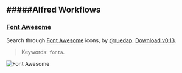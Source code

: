 #####Alfred Workflows
----

### [Font Awesome](https://github.com/ruedap/alfred2-font-awesome-workflow)

Search through [Font Awesome](http://fortawesome.github.io/Font-Awesome/) icons, by [@ruedap](https://github.com/ruedap/). [Download v0.13](https://github.com/zenorocha/alfred-workflows/raw/master/font-awesome/font-awesome.alfredworkflow).

> Keywords: `fonta`.

![Font Awesome](https://github.com/chrishough/myconfigurations/raw/master/alfredapp/Workflows/font-awesome/font-awesome.png)



